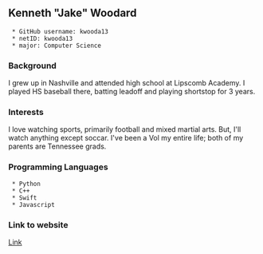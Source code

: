 ## Kenneth "Jake" Woodard
     * GitHub username: kwooda13
     * netID: kwooda13
     * major: Computer Science
### Background
I grew up in Nashville and attended high school at Lipscomb Academy. I played 
HS baseball there, batting leadoff and playing shortstop for 3 years.
### Interests
I love watching sports, primarily football and mixed martial arts. But, I'll 
watch anything except soccar. I've been a Vol my entire life; both of 
my parents are Tennessee grads. 
### Programming Languages
     * Python
     * C++
     * Swift
     * Javascript
### Link to website
[Link](jakewoodard.weebly.com)
